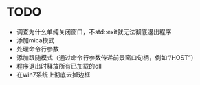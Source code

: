 # TODO

- 调查为什么单纯关闭窗口，不std::exit就无法彻底退出程序
- 添加mica模式
- 处理命令行参数
- 添加跟随模式（通过命令行参数传递前景窗口句柄，例如“/HOST”）
- 程序退出时释放所有已加载的dll
- 在win7系统上彻底去掉边框
